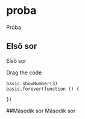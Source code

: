 # proba
Próba

## Első sor
Első sor

Drag the code
```blocks
basic.showNumber(3)
basic.forever(function () {
	
})
```

##Második sor
Második sor